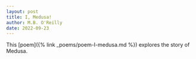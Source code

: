 ```yaml
---
layout: post
title: I, Medusa!
author: M.B. O'Reilly
date: 2022-09-23
---
```


This [poem]({% link _poems/poem-I-medusa.md %}) explores the story of Medusa.

